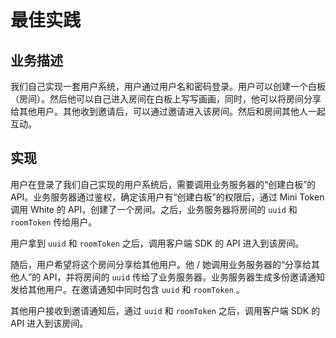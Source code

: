 # 最佳实践

## 业务描述
我们自己实现一套用户系统，用户通过用户名和密码登录。用户可以创建一个白板（房间）。然后他可以自己进入房间在白板上写写画画，同时，他可以将房间分享给其他用户。其他收到邀请后，可以通过邀请进入该房间。然后和房间其他人一起互动。

## 实现
用户在登录了我们自己实现的用户系统后，需要调用业务服务器的“创建白板”的 API。业务服务器通过鉴权，确定该用户有“创建白板”的权限后，通过 Mini Token 调用 White 的 API，创建了一个房间。之后，业务服务器将房间的 `uuid` 和 `roomToken` 传给用户。

用户拿到 `uuid` 和 `roomToken` 之后，调用客户端 SDK 的 API 进入到该房间。

随后，用户希望将这个房间分享给其他用户。他 / 她调用业务服务器的“分享给其他人”的 API，并将房间的 `uuid` 传给了业务服务器。业务服务器生成多份邀请通知发给其他用户。在邀请通知中同时包含 `uuid` 和 `roomToken` 。

其他用户接收到邀请通知后，通过 `uuid` 和 `roomToken` 之后，调用客户端 SDK 的 API 进入到该房间。
